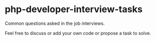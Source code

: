 # php-developer-interview-tasks
Common questions asked in the job interviews. 

Feel free to discuss or add your own code or propose a task to solve.
